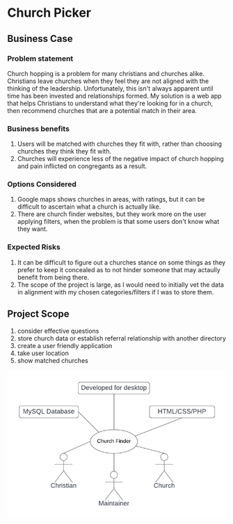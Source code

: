 # Church Picker

## Business Case

### Problem statement
Church hopping is a problem for many christians and churches alike. Christians leave churches when they feel they are not aligned with the thinking of the leadership. Unfortunately, this isn't always apparent until time has been invested and relationships formed. My solution is a web app that helps Christians to understand what they're looking for in a church, then recommend churches that are a potential match in their area.

### Business benefits
1. Users will be matched with churches they fit with, rather than choosing churches they think they fit with.
2. Churches will experience less of the negative impact of church hopping and pain inflicted on congregants as a result.

### Options Considered
1. Google maps shows churches in areas, with ratings, but it can be difficult to ascertain what a church is actually like.
2. There are church finder websites, but they work more on the user applying filters, when the problem is that some users don't know what they want.

### Expected Risks
1. It can be difficult to figure out a churches stance on some things as they prefer to keep it concealed as to not hinder someone that may actaully benefit from being there.
2. The scope of the project is large, as I would need to initially vet the data in alignment with my chosen categories/filters if I was to store them.

## Project Scope
1. consider effective questions
2. store church data or establish referral relationship with another directory
3. create a user friendly application
4. take user location
5. show matched churches

![Context Diagram](images/context.png)
